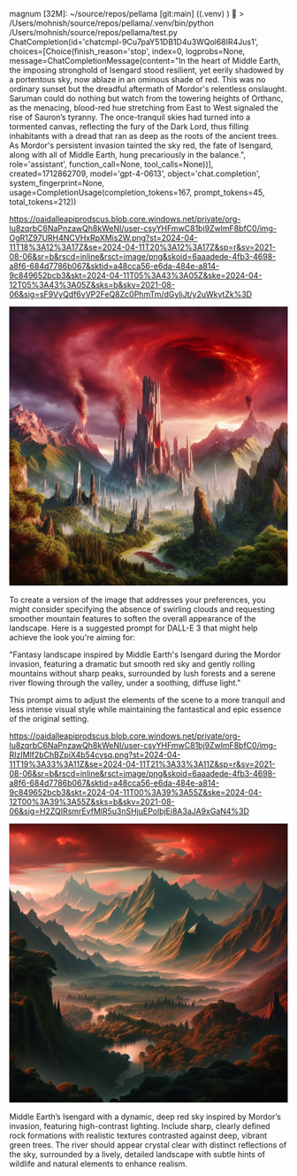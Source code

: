 magnum [32M]: ~/source/repos/pellama [git:main] 
((.venv) ) 👾 > /Users/mohnish/source/repos/pellama/.venv/bin/python /Users/mohnish/source/repos/pellama/test.py
ChatCompletion(id='chatcmpl-9Cu7paY51DB1D4u3WQol68IR4Jus1', choices=[Choice(finish_reason='stop', index=0, logprobs=None, message=ChatCompletionMessage(content="In the heart of Middle Earth, the imposing stronghold of Isengard stood resilient, yet eerily shadowed by a portentous sky, now ablaze in an ominous shade of red. This was no ordinary sunset but the dreadful aftermath of Mordor's relentless onslaught. Saruman could do nothing but watch from the towering heights of Orthanc, as the menacing, blood-red hue stretching from East to West signaled the rise of Sauron’s tyranny. The once-tranquil skies had turned into a tormented canvas, reflecting the fury of the Dark Lord, thus filling inhabitants with a dread that ran as deep as the roots of the ancient trees. As Mordor's persistent invasion tainted the sky red, the fate of Isengard, along with all of Middle Earth, hung precariously in the balance.", role='assistant', function_call=None, tool_calls=None))], created=1712862709, model='gpt-4-0613', object='chat.completion', system_fingerprint=None, usage=CompletionUsage(completion_tokens=167, prompt_tokens=45, total_tokens=212))

https://oaidalleapiprodscus.blob.core.windows.net/private/org-lu8zqrbC6NaPnzawQh8kWeNI/user-csyYHFmwC81bj9ZwlmF8bfC0/img-OgR1Z97URH4NCVHxRpXMis2W.png?st=2024-04-11T18%3A12%3A17Z&se=2024-04-11T20%3A12%3A17Z&sp=r&sv=2021-08-06&sr=b&rscd=inline&rsct=image/png&skoid=6aaadede-4fb3-4698-a8f6-684d7786b067&sktid=a48cca56-e6da-484e-a814-9c849652bcb3&skt=2024-04-11T05%3A43%3A05Z&ske=2024-04-12T05%3A43%3A05Z&sks=b&skv=2021-08-06&sig=sF9VyQdf6vVP2FeQ8Zc0PhmTm/dGyliJt/y2uWkytZk%3D

![Original Image](oai_image_example.png)


To create a version of the image that addresses your preferences, you might consider specifying the absence of swirling clouds and requesting smoother mountain features to soften the overall appearance of the landscape. Here is a suggested prompt for DALL-E 3 that might help achieve the look you're aiming for:

"Fantasy landscape inspired by Middle Earth's Isengard during the Mordor invasion, featuring a dramatic but smooth red sky and gently rolling mountains without sharp peaks, surrounded by lush forests and a serene river flowing through the valley, under a soothing, diffuse light."

This prompt aims to adjust the elements of the scene to a more tranquil and less intense visual style while maintaining the fantastical and epic essence of the original setting.

https://oaidalleapiprodscus.blob.core.windows.net/private/org-lu8zqrbC6NaPnzawQh8kWeNI/user-csyYHFmwC81bj9ZwlmF8bfC0/img-RIzIMlf2bChBZpiX4b54cvsq.png?st=2024-04-11T19%3A33%3A11Z&se=2024-04-11T21%3A33%3A11Z&sp=r&sv=2021-08-06&sr=b&rscd=inline&rsct=image/png&skoid=6aaadede-4fb3-4698-a8f6-684d7786b067&sktid=a48cca56-e6da-484e-a814-9c849652bcb3&skt=2024-04-11T00%3A39%3A55Z&ske=2024-04-12T00%3A39%3A55Z&sks=b&skv=2021-08-06&sig=H2ZQIRsmrEvfMlR5u3nSHjuEPolbjEi8A3aJA9xGaN4%3D

![Revised Image](oai_revised_image_example.png)

Middle Earth’s Isengard with a dynamic, deep red sky inspired by Mordor’s invasion, featuring high-contrast lighting. Include sharp, clearly defined rock formations with realistic textures contrasted against deep, vibrant green trees. The river should appear crystal clear with distinct reflections of the sky, surrounded by a lively, detailed landscape with subtle hints of wildlife and natural elements to enhance realism.
